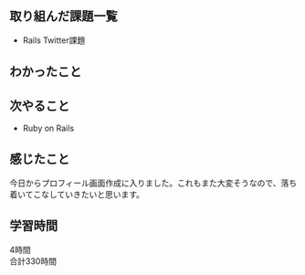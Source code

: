 ## 取り組んだ課題一覧
- Rails Twitter課題

## わかったこと


## 次やること
- Ruby on Rails

## 感じたこと
今日からプロフィール画面作成に入りました。これもまた大変そうなので、落ち着いてこなしていきたいと思います。

## 学習時間
4時間<br />
合計330時間